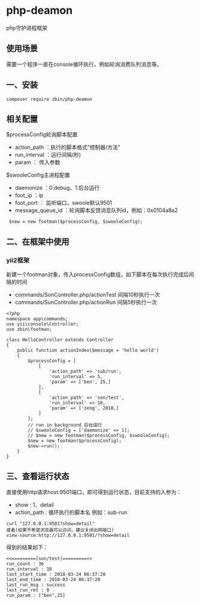 # php-deamon
php守护进程框架

## 使用场景
需要一个程序一直在console循环执行，例如轮询消费队列消息等。

## 一、安装
```
composer require zbin/php-deamon
```

## 相关配置
$processConfig轮询脚本配置
* action_path ：执行的脚本格式"控制器/方法"
* run_interval ：运行间隔(秒)
* param ： 传入参数

$swooleConfig主进程配置
* daemonize ：0:debug，1:后台运行
* foot_ip ：ip
* foot_port ： 监听端口，swoole默认9501
* message_queue_id ：轮询脚本反馈消息队列id，例如：0x0104a8a2
```
 $new = new footman($processConfig, $swooleConfig);
```

## 二、在框架中使用

### yii2框架
新建一个footman对象，传入processConfig数组，如下脚本在每次执行完成后间隔的时间
* commands/SonController.php/actionTest 间隔10秒执行一次
* commands/SunController.php/actionRun 间隔5秒执行一次
```
<?php
namespace app\commands;
use yii\console\Controller;
use zbin\footman;

class HelloController extends Controller
{
    public function actionIndex($message = 'hello world')
    {
        $processConfig = [
            [
                'action_path' => 'sub/run',
                'run_interval' => 5,
                'param' => ['ben', 25,]
            ],
            [
                'action_path' => 'son/test',
                'run_interval' => 10,
                'param' => ['zeng', 2018,]
            ]
        ];
        // run in background 后台运行
        // $swooleConfig = ['daemonize' => 1]; 
        // $new = new footman($processConfig, $swooleConfig);
        $new = new footman($processConfig);
        $new->run();
    }
}
```
## 三、查看运行状态
直接使用http请求host:9501端口，即可得到运行状态，目前支持的入参为：
* show : 1、detail 
* action_path : 循环执行的脚本名 例如：sub-run
```
curl "127.0.0.1:9501?show=detail"
或者(如果不希望浏览器可以访问，建议关闭出网端口)
view-source:http://127.0.0.1:9501/?show=detail
```
得到的结果如下：
```
<<=========[son/test]=========>>
run_count : 36
run_interval : 10
last_start_time : 2018-03-24 06:37:20
last_end_time : 2018-03-24 06:37:20
last_run_msg : success
last_run_ret : 0
run_param : ["ben",25]
```


